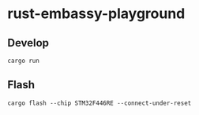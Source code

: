# rust-embassy-playground

## Develop

```shell
cargo run
```

## Flash

```shell
cargo flash --chip STM32F446RE --connect-under-reset
```
